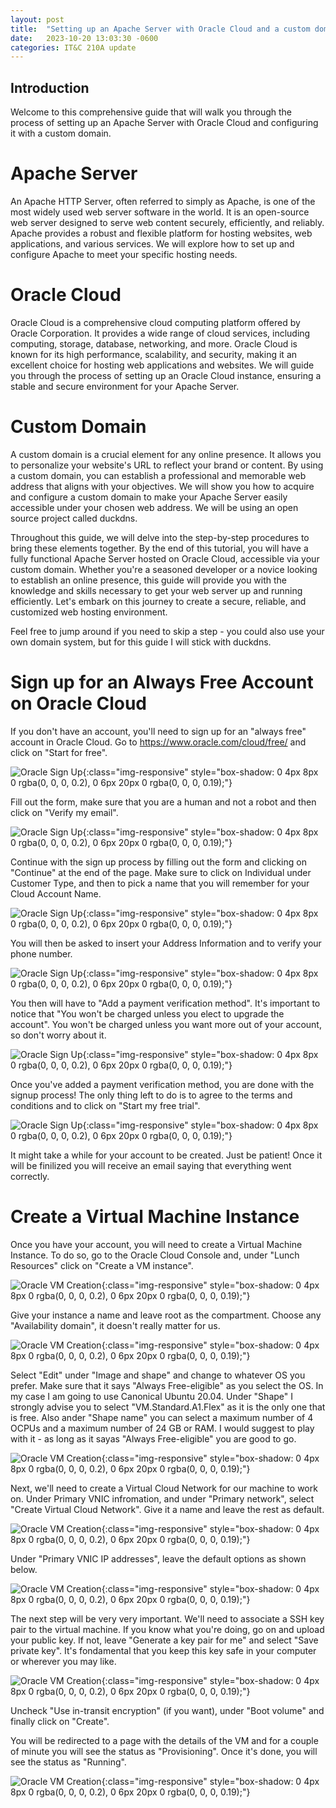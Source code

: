 ```yaml
---
layout: post
title:  "Setting up an Apache Server with Oracle Cloud and a custom domain"
date:   2023-10-20 13:03:30 -0600
categories: IT&C 210A update
---
```

## Introduction
Welcome to this comprehensive guide that will walk you through the process of setting up an Apache Server with Oracle Cloud and configuring it with a custom domain. 
# Apache Server
An Apache HTTP Server, often referred to simply as Apache, is one of the most widely used web server software in the world. It is an open-source web server designed to serve web content securely, efficiently, and reliably. Apache provides a robust and flexible platform for hosting websites, web applications, and various services. We will explore how to set up and configure Apache to meet your specific hosting needs.
# Oracle Cloud
Oracle Cloud is a comprehensive cloud computing platform offered by Oracle Corporation. It provides a wide range of cloud services, including computing, storage, database, networking, and more. Oracle Cloud is known for its high performance, scalability, and security, making it an excellent choice for hosting web applications and websites. We will guide you through the process of setting up an Oracle Cloud instance, ensuring a stable and secure environment for your Apache Server.
# Custom Domain
A custom domain is a crucial element for any online presence. It allows you to personalize your website's URL to reflect your brand or content. By using a custom domain, you can establish a professional and memorable web address that aligns with your objectives. We will show you how to acquire and configure a custom domain to make your Apache Server easily accessible under your chosen web address. We will be using an open source project called duckdns.


Throughout this guide, we will delve into the step-by-step procedures to bring these elements together. By the end of this tutorial, you will have a fully functional Apache Server hosted on Oracle Cloud, accessible via your custom domain. Whether you're a seasoned developer or a novice looking to establish an online presence, this guide will provide you with the knowledge and skills necessary to get your web server up and running efficiently. Let's embark on this journey to create a secure, reliable, and customized web hosting environment.

Feel free to jump around if you need to skip a step - you could also use your own domain system, but for this guide I will stick with duckdns.

# Sign up for an Always Free Account on Oracle Cloud
If you don't have an account, you'll need to sign up for an "always free" account in Oracle Cloud. Go to https://www.oracle.com/cloud/free/ and click on "Start for free".

![Oracle Sign Up](/assets/signup0.png){:class="img-responsive" style="box-shadow: 0 4px 8px 0 rgba(0, 0, 0, 0.2), 0 6px 20px 0 rgba(0, 0, 0, 0.19);"}

Fill out the form, make sure that you are a human and not a robot and then click on "Verify my email".

![Oracle Sign Up](/assets/signup1.png){:class="img-responsive" style="box-shadow: 0 4px 8px 0 rgba(0, 0, 0, 0.2), 0 6px 20px 0 rgba(0, 0, 0, 0.19);"}

Continue with the sign up process by filling out the form and clicking on "Continue" at the end of the page.
Make sure to click on Individual under Customer Type, and then to pick a name that you will remember for your Cloud Account Name.

![Oracle Sign Up](/assets/signup2.png){:class="img-responsive" style="box-shadow: 0 4px 8px 0 rgba(0, 0, 0, 0.2), 0 6px 20px 0 rgba(0, 0, 0, 0.19);"}

You will then be asked to insert your Address Information and to verify your phone number.

![Oracle Sign Up](/assets/signup3.png){:class="img-responsive" style="box-shadow: 0 4px 8px 0 rgba(0, 0, 0, 0.2), 0 6px 20px 0 rgba(0, 0, 0, 0.19);"}

You then will have to "Add a payment verification method". It's important to notice that "You won't be charged unless you elect to upgrade the account". You won't be charged unless you want more out of your account, so don't worry about it.

![Oracle Sign Up](/assets/signup4.png){:class="img-responsive" style="box-shadow: 0 4px 8px 0 rgba(0, 0, 0, 0.2), 0 6px 20px 0 rgba(0, 0, 0, 0.19);"}

Once you've added a payment verification method, you are done with the signup process! The only thing left to do is to agree to the terms and conditions and to click on "Start my free trial".

![Oracle Sign Up](/assets/signup5.png){:class="img-responsive" style="box-shadow: 0 4px 8px 0 rgba(0, 0, 0, 0.2), 0 6px 20px 0 rgba(0, 0, 0, 0.19);"}

It might take a while for your account to be created. Just be patient! Once it will be finilized you will receive an email saying that everything went correctly.

# Create a Virtual Machine Instance
Once you have your account, you will need to create a Virtual Machine Instance. To do so, go to the Oracle Cloud Console and, under "Lunch Resources" click on "Create a VM instance".

![Oracle VM Creation](/assets/vm0.png){:class="img-responsive" style="box-shadow: 0 4px 8px 0 rgba(0, 0, 0, 0.2), 0 6px 20px 0 rgba(0, 0, 0, 0.19);"}

Give your instance a name and leave root as the compartment. Choose any "Availability domain", it doesn't really matter for us.

![Oracle VM Creation](/assets/vm1.png){:class="img-responsive" style="box-shadow: 0 4px 8px 0 rgba(0, 0, 0, 0.2), 0 6px 20px 0 rgba(0, 0, 0, 0.19);"}

Select "Edit" under "Image and shape" and change to whatever OS you prefer. Make sure that it says "Always Free-eligible" as you select the OS. In my case I am going to use Canonical Ubuntu 20.04. Under "Shape" I strongly advise you to select "VM.Standard.A1.Flex" as it is the only one that is free. Also ander "Shape name" you can select a maximum number of 4 OCPUs and a maximum number of 24 GB or RAM. I would suggest to play with it - as long as it sayas "Always Free-eligible" you are good to go.

![Oracle VM Creation](/assets/vm2.png){:class="img-responsive" style="box-shadow: 0 4px 8px 0 rgba(0, 0, 0, 0.2), 0 6px 20px 0 rgba(0, 0, 0, 0.19);"}

Next, we'll need to create a Virtual Cloud Network for our machine to work on. Under Primary VNIC infromation, and under "Primary network", select "Create Virtual Cloud Network". Give it a name and leave the rest as default. 

![Oracle VM Creation](/assets/vm3.png){:class="img-responsive" style="box-shadow: 0 4px 8px 0 rgba(0, 0, 0, 0.2), 0 6px 20px 0 rgba(0, 0, 0, 0.19);"}

Under "Primary VNIC IP addresses", leave the default options as shown below.

![Oracle VM Creation](/assets/vm4.png){:class="img-responsive" style="box-shadow: 0 4px 8px 0 rgba(0, 0, 0, 0.2), 0 6px 20px 0 rgba(0, 0, 0, 0.19);"}

The next step will be very very important. We'll need to associate a SSH key pair to the virtual machine. If you know what you're doing, go on and upload your public key. If not, leave "Generate a key pair for me" and select "Save private key". It's fondamental that you keep this key safe in your computer or wherever you may like.

![Oracle VM Creation](/assets/vm5.png){:class="img-responsive" style="box-shadow: 0 4px 8px 0 rgba(0, 0, 0, 0.2), 0 6px 20px 0 rgba(0, 0, 0, 0.19);"}

Uncheck "Use in-transit encryption" (if you want), under "Boot volume" and finally click on "Create".

You will be redirected to a page with the details of the VM and for a couple of minute you will see the status as "Provisioning". Once it's done, you will see the status as "Running".

![Oracle VM Creation](/assets/vm6.png){:class="img-responsive" style="box-shadow: 0 4px 8px 0 rgba(0, 0, 0, 0.2), 0 6px 20px 0 rgba(0, 0, 0, 0.19);"}


